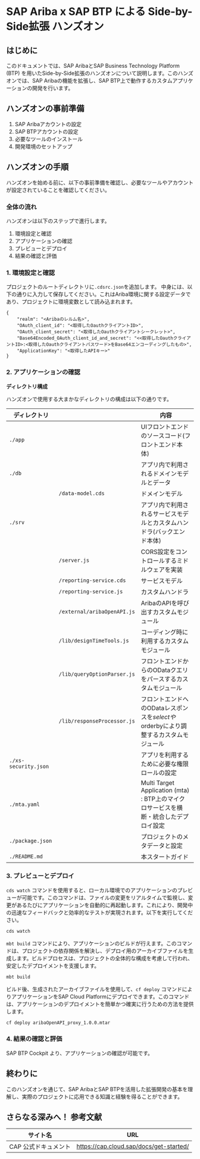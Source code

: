# SAP Ariba x SAP BTP による Side-by-Side拡張 ハンズオン

## はじめに
このドキュメントでは、SAP AribaとSAP Business Technology Platform (BTP) を用いたSide-by-Side拡張のハンズオンについて説明します。このハンズオンでは、SAP Aribaの機能を拡張し、SAP BTP上で動作するカスタムアプリケーションの開発を行います。

## ハンズオンの事前準備
1. SAP Aribaアカウントの設定
2. SAP BTPアカウントの設定
3. 必要なツールのインストール
4. 開発環境のセットアップ

## ハンズオンの手順
ハンズオンを始める前に、以下の事前準備を確認し、必要なツールやアカウントが設定されていることを確認してください。

### 全体の流れ
ハンズオンは以下のステップで進行します。
1. 環境設定と確認
2. アプリケーションの確認
3. プレビューとデプロイ
4. 結果の確認と評価

### 1. 環境設定と確認
プロジェクトのルートディレクトリに`.cdsrc.json`を追加します。
中身には、以下の通りに入力して保存してください。これはAriba環境に関する設定データであり、プロジェクトに環境変数として読み込まれます。

```
{
    "realm": "<Aribaのレルム名>",
    "OAuth_client_id": "<取得したOauthクライアントID>",
    "OAuth_client_secret": "<取得したOauthクライアントシークレット>",
    "Base64Encoded_OAuth_client_id_and_secret": "<<取得したOauthクライアントID>:<取得したOauthクライアントパスワード>をBase64エンコーディングしたもの>",
    "ApplicationKey": "<取得したAPIキー>"
}
```

### 2. アプリケーションの確認

**ディレクトリ構成**

ハンズオンで使用する大まかなディレクトリの構成は以下の通りです。

| ディレクトリ | | 内容 |
| ---------------------- | ---- | ------------------------ |
| `./app`               | | UIフロントエンドのソースコード(フロントエンド本体) |
| `./db`                | | アプリ内で利用されるドメインモデルとデータ |
|  | `/data-model.cds` | ドメインモデル |
| `./srv`               | | アプリ内で利用されるサービスモデルとカスタムハンドラ(バックエンド本体) |
|  | `/server.js` | CORS設定をコントロールするミドルウェアを実装 |
|  | `/reporting-service.cds` | サービスモデル |
|  | `/reporting-service.js` | カスタムハンドラ |
|  | `/external/aribaOpenAPI.js` | AribaのAPIを呼び出すカスタムモジュール |
|  | `/lib/designTimeTools.js` | コーディング時に利用するカスタムモジュール |
|  | `/lib/queryOptionParser.js` | フロントエンドからのODataクエリをパースするカスタムモジュール |
|  | `/lib/responseProcessor.js` | フロントエンドへのODataレスポンスを$selectや$orderbyにより調整するカスタムモジュール |
| `./xs-security.json`       | | アプリを利用するために必要な権限ロールの設定 |
| `./mta.yaml`           | | Multi Target Application (mta) : BTP上のマイクロサービスを横断・統合したデプロイ設定 |
| `./package.json`       | | プロジェクトのメタデータと設定 |
| `./README.md`          | | 本スタートガイド |

### 3. プレビューとデプロイ

`cds watch` コマンドを使用すると、ローカル環境でのアプリケーションのプレビューが可能です。このコマンドは、ファイルの変更をリアルタイムで監視し、変更があるたびにアプリケーションを自動的に再起動します。これにより、開発中の迅速なフィードバックと効率的なテストが実現されます。以下を実行してください。

```bash
cds watch
```

`mbt build` コマンドにより、アプリケーションのビルドが行えます。このコマンドは、プロジェクトの依存関係を解決し、デプロイ用のアーカイブファイルを生成します。ビルドプロセスは、プロジェクトの全体的な構成を考慮して行われ、安定したデプロイメントを支援します。

```bash
mbt build
```

ビルド後、生成されたアーカイブファイルを使用して、`cf deploy` コマンドによりアプリケーションをSAP Cloud Platformにデプロイできます。このコマンドは、アプリケーションのデプロイメントを簡単かつ確実に行うための方法を提供します。

```bash
cf deploy aribaOpenAPI_proxy_1.0.0.mtar
```

### 4. 結果の確認と評価
SAP BTP Cockpit より、アプリケーションの確認が可能です。

## 終わりに
このハンズオンを通じて、SAP AribaとSAP BTPを活用した拡張開発の基本を理解し、実際のプロジェクトに応用できる知識と経験を得ることができます。

## さらなる深みへ！ 参考文献
| サイト名        |   URL   |
| -------------- | ------- |
| CAP 公式ドキュメント         | https://cap.cloud.sap/docs/get-started/ |